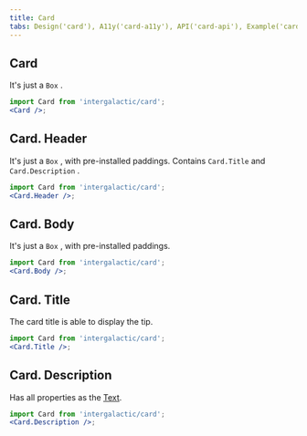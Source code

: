 ```yaml
---
title: Card
tabs: Design('card'), A11y('card-a11y'), API('card-api'), Example('card-code'), Changelog('card-changelog')
---
```


## Card

It's just a `Box` .

```jsx
import Card from 'intergalactic/card';
<Card />;
```

## Card. Header

It's just a `Box` , with pre-installed paddings. Contains `Card.Title` and `Card.Description` .

```jsx
import Card from 'intergalactic/card';
<Card.Header />;
```

## Card. Body

It's just a `Box` , with pre-installed paddings.

```jsx
import Card from 'intergalactic/card';
<Card.Body />;
```

## Card. Title

The card title is able to display the tip.

```jsx
import Card from 'intergalactic/card';
<Card.Title />;
```

<TypesView type="TitleProps" :types={...types} />

## Card. Description

Has all properties as the [Text](/style/typography/typography-api#a9dffb).

```jsx
import Card from 'intergalactic/card';
<Card.Description />;
```

<script setup>import { data as types } from '@types.data.ts'; </script>
